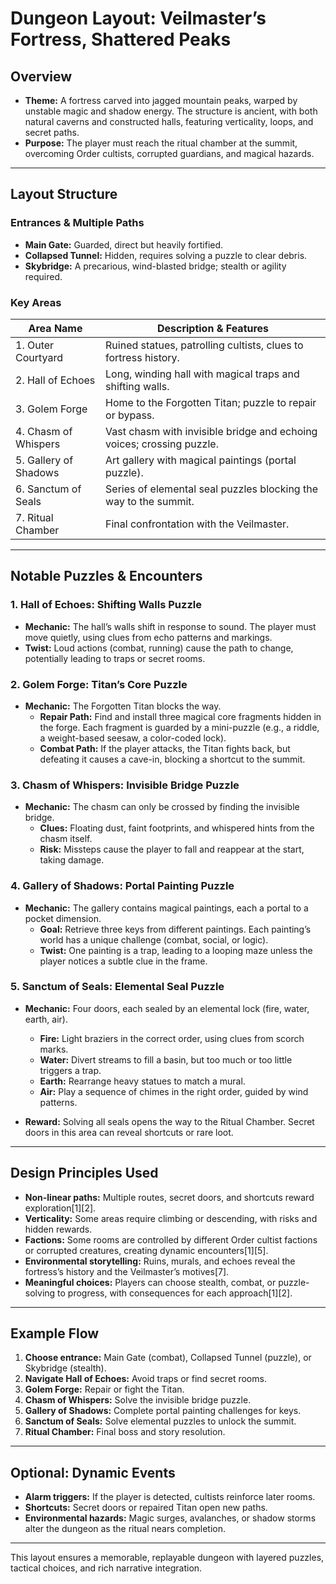 # Dungeon Layout: Veilmaster’s Fortress, Shattered Peaks

## Overview

- **Theme:** A fortress carved into jagged mountain peaks, warped by unstable magic and shadow energy. The structure is ancient, with both natural caverns and constructed halls, featuring verticality, loops, and secret paths.
- **Purpose:** The player must reach the ritual chamber at the summit, overcoming Order cultists, corrupted guardians, and magical hazards.

---

## Layout Structure

### Entrances & Multiple Paths

- **Main Gate:** Guarded, direct but heavily fortified.
- **Collapsed Tunnel:** Hidden, requires solving a puzzle to clear debris.
- **Skybridge:** A precarious, wind-blasted bridge; stealth or agility required.

### Key Areas

| Area Name            | Description & Features                                                                 |
|----------------------|----------------------------------------------------------------------------------------|
| 1. Outer Courtyard   | Ruined statues, patrolling cultists, clues to fortress history.                        |
| 2. Hall of Echoes    | Long, winding hall with magical traps and shifting walls.                              |
| 3. Golem Forge       | Home to the Forgotten Titan; puzzle to repair or bypass.                               |
| 4. Chasm of Whispers | Vast chasm with invisible bridge and echoing voices; crossing puzzle.                  |
| 5. Gallery of Shadows| Art gallery with magical paintings (portal puzzle).                                    |
| 6. Sanctum of Seals  | Series of elemental seal puzzles blocking the way to the summit.                       |
| 7. Ritual Chamber    | Final confrontation with the Veilmaster.                                               |

---

## Notable Puzzles & Encounters

### 1. Hall of Echoes: Shifting Walls Puzzle

- **Mechanic:** The hall’s walls shift in response to sound. The player must move quietly, using clues from echo patterns and markings.
- **Twist:** Loud actions (combat, running) cause the path to change, potentially leading to traps or secret rooms.

### 2. Golem Forge: Titan’s Core Puzzle

- **Mechanic:** The Forgotten Titan blocks the way.  
  - **Repair Path:** Find and install three magical core fragments hidden in the forge. Each fragment is guarded by a mini-puzzle (e.g., a riddle, a weight-based seesaw, a color-coded lock).
  - **Combat Path:** If the player attacks, the Titan fights back, but defeating it causes a cave-in, blocking a shortcut to the summit.

### 3. Chasm of Whispers: Invisible Bridge Puzzle

- **Mechanic:** The chasm can only be crossed by finding the invisible bridge.  
  - **Clues:** Floating dust, faint footprints, and whispered hints from the chasm itself.
  - **Risk:** Missteps cause the player to fall and reappear at the start, taking damage.

### 4. Gallery of Shadows: Portal Painting Puzzle

- **Mechanic:** The gallery contains magical paintings, each a portal to a pocket dimension.  
  - **Goal:** Retrieve three keys from different paintings. Each painting’s world has a unique challenge (combat, social, or logic).
  - **Twist:** One painting is a trap, leading to a looping maze unless the player notices a subtle clue in the frame.

### 5. Sanctum of Seals: Elemental Seal Puzzle

- **Mechanic:** Four doors, each sealed by an elemental lock (fire, water, earth, air).  
  - **Fire:** Light braziers in the correct order, using clues from scorch marks.
  - **Water:** Divert streams to fill a basin, but too much or too little triggers a trap.
  - **Earth:** Rearrange heavy statues to match a mural.
  - **Air:** Play a sequence of chimes in the right order, guided by wind patterns.

- **Reward:** Solving all seals opens the way to the Ritual Chamber. Secret doors in this area can reveal shortcuts or rare loot.

---

## Design Principles Used

- **Non-linear paths:** Multiple routes, secret doors, and shortcuts reward exploration[1][2].
- **Verticality:** Some areas require climbing or descending, with risks and hidden rewards.
- **Factions:** Some rooms are controlled by different Order cultist factions or corrupted creatures, creating dynamic encounters[1][5].
- **Environmental storytelling:** Ruins, murals, and echoes reveal the fortress’s history and the Veilmaster’s motives[7].
- **Meaningful choices:** Players can choose stealth, combat, or puzzle-solving to progress, with consequences for each approach[1][2].

---

## Example Flow

1. **Choose entrance:** Main Gate (combat), Collapsed Tunnel (puzzle), or Skybridge (stealth).
2. **Navigate Hall of Echoes:** Avoid traps or find secret rooms.
3. **Golem Forge:** Repair or fight the Titan.
4. **Chasm of Whispers:** Solve the invisible bridge puzzle.
5. **Gallery of Shadows:** Complete portal painting challenges for keys.
6. **Sanctum of Seals:** Solve elemental puzzles to unlock the summit.
7. **Ritual Chamber:** Final boss and story resolution.

---

## Optional: Dynamic Events

- **Alarm triggers:** If the player is detected, cultists reinforce later rooms.
- **Shortcuts:** Secret doors or repaired Titan open new paths.
- **Environmental hazards:** Magic surges, avalanches, or shadow storms alter the dungeon as the ritual nears completion.

---

This layout ensures a memorable, replayable dungeon with layered puzzles, tactical choices, and rich narrative integration.

